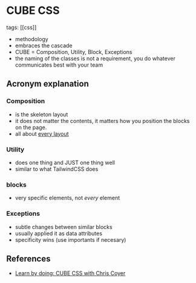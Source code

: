 # CUBE CSS

tags: [[css]]

- methodology
- embraces the cascade
- CUBE = Composition, Utility, Block, Exceptions
- the naming of the classes is not a requirement, you do whatever communicates best with your team

## Acronym explanation

### Composition

- is the skeleton layout
- it does not matter the contents, it matters how you position the blocks on the page.
- all about [every layout](https://every-layout.dev)

### Utility

- does one thing and JUST one thing well
- similar to what TailwindCSS does

### blocks

- very specific elements, not _every_ element

### Exceptions

- subtle changes between similar blocks
- usually applied it as data attributes
- specificity wins (use importants if necesary)

## References

- [Learn by doing: CUBE CSS with Chris Coyer](https://www.youtube.com/watch?v=KE8MdPD9yac&t=184s)
